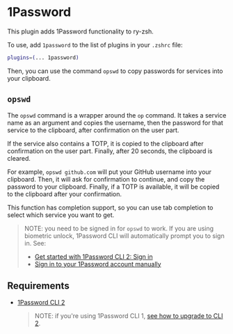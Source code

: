 # 1Password

This plugin adds 1Password functionality to ry-zsh.

To use, add `1password` to the list of plugins in your `.zshrc` file:

```zsh
plugins=(... 1password)
```

Then, you can use the command `opswd` to copy passwords for services into your
clipboard.

## `opswd`

The `opswd` command is a wrapper around the `op` command. It takes a service
name as an argument and copies the username, then the password for that service
to the clipboard, after confirmation on the user part.

If the service also contains a TOTP, it is copied to the clipboard after confirmation
on the user part. Finally, after 20 seconds, the clipboard is cleared.

For example, `opswd github.com` will put your GitHub username into your clipboard. Then,
it will ask for confirmation to continue, and copy the password to your clipboard. Finally,
if a TOTP is available, it will be copied to the clipboard after your confirmation.

This function has completion support, so you can use tab completion to select which
service you want to get.

> NOTE: you need to be signed in for `opswd` to work. If you are using biometric unlock,
> 1Password CLI will automatically prompt you to sign in. See:
>
> - [Get started with 1Password CLI 2: Sign in](https://developer.1password.com/docs/cli/get-started#sign-in)
> - [Sign in to your 1Password account manually](https://developer.1password.com/docs/cli/sign-in-manually)

## Requirements

- [1Password CLI 2](https://developer.1password.com/docs/cli/get-started#install)

  > NOTE: if you're using 1Password CLI 1, [see how to upgrade to CLI 2](https://developer.1password.com/docs/cli/upgrade).
